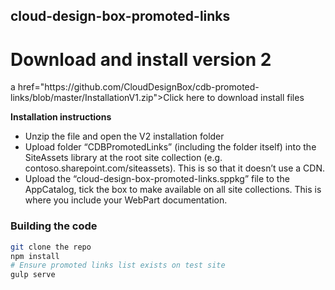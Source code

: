 ## cloud-design-box-promoted-links

<h1>Download and install version 2</h1>

<p>a href="https://github.com/CloudDesignBox/cdb-promoted-links/blob/master/InstallationV1.zip">Click here to download install files</a></p>

<b>Installation instructions</b>
- Unzip the file and open the V2 installation folder
-	Upload folder “CDBPromotedLinks” (including the folder itself) into the SiteAssets library at the root site collection (e.g. contoso.sharepoint.com/siteassets). This is so that it doesn’t use a CDN.
-	Upload the “cloud-design-box-promoted-links.sppkg” file to the AppCatalog, tick the box to make available on all site collections.
This is where you include your WebPart documentation.

### Building the code

```bash
git clone the repo
npm install
# Ensure promoted links list exists on test site
gulp serve
```
